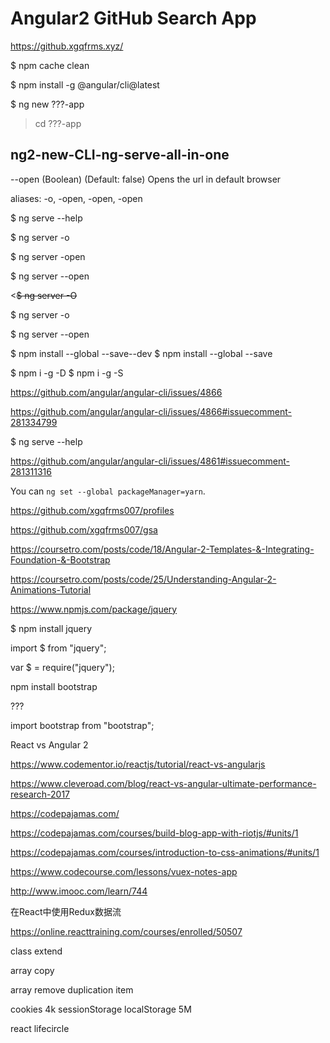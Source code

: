 # Angular2 GitHub Search App



https://github.xgqfrms.xyz/





$ npm cache clean

$ npm install -g @angular/cli@latest

$ ng new ???-app

> cd ???-app


## ng2-new-CLI-ng-serve-all-in-one

--open (Boolean) (Default: false) Opens the url in default browser

aliases: -o, -open, -open, -open


$ ng serve --help

$ ng server -o

$ ng server -open

$ ng server --open





<<del>$ ng server -O</del>

$ ng server -o

$ ng server --open


$ npm install --global --save--dev
$ npm install --global --save

$ npm i -g -D
$ npm i -g -S



https://github.com/angular/angular-cli/issues/4866

https://github.com/angular/angular-cli/issues/4866#issuecomment-281334799

$ ng serve --help


https://github.com/angular/angular-cli/issues/4861#issuecomment-281311316



You can `ng set --global packageManager=yarn`.






https://github.com/xgqfrms007/profiles

https://github.com/xgqfrms007/gsa



https://coursetro.com/posts/code/18/Angular-2-Templates-&-Integrating-Foundation-&-Bootstrap


https://coursetro.com/posts/code/25/Understanding-Angular-2-Animations-Tutorial





https://www.npmjs.com/package/jquery

$ npm install jquery

import $ from "jquery";


var $ = require("jquery");





npm install bootstrap


???

import bootstrap from "bootstrap";



React vs Angular 2


https://www.codementor.io/reactjs/tutorial/react-vs-angularjs

https://www.cleveroad.com/blog/react-vs-angular-ultimate-performance-research-2017



https://codepajamas.com/

https://codepajamas.com/courses/build-blog-app-with-riotjs/#units/1

https://codepajamas.com/courses/introduction-to-css-animations/#units/1



https://www.codecourse.com/lessons/vuex-notes-app




http://www.imooc.com/learn/744

在React中使用Redux数据流

https://online.reacttraining.com/courses/enrolled/50507




class extend 

array copy

array remove duplication item



cookies 4k
sessionStorage
localStorage 5M

react lifecircle















